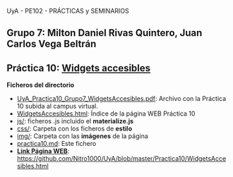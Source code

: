 UyA - PE102 - PRÁCTICAS y SEMINARIOS
## Grupo 7:  Milton Daniel Rivas Quintero, Juan Carlos Vega Beltrán


## Práctica 10: [Widgets accesibles](https://github.com/Nitro1000/UyA/blob/master/Practica10/practica10.md)

**Ficheros del directorio**

  - [UyA_Practica10_Grupo7_WidgetsAccesibles.pdf](https://github.com/Nitro1000/UyA/blob/master/Practica10/UyA%20_Practica10_Grupo7_WidgetsAccesibles.pdf): Archivo con la Práctica 10 subida al campus virtual.
  - [WidgetsAccesibles.html](https://github.com/Nitro1000/UyA/blob/master/Practica10/WidgetsAccesibles.html): Índice de la página WEB Práctica 10
  - [js/](https://github.com/Nitro1000/UyA/tree/master/Practica10/js): ficheros .js incluido el **materialize.js**
  - [css/](https://github.com/Nitro1000/UyA/tree/master/Practica10/css): Carpeta con los ficheros de **estilo**
  - [img/](https://github.com/Nitro1000/UyA/tree/master/Practica10/img): Carpeta con las **imágenes** de la página
  - [practica10.md](https://github.com/Nitro1000/UyA/blob/master/Practica10/practica10.md): Este fichero
  - [**Link Página WEB**](https://github.com/Nitro1000/UyA/blob/master/Practica10/WidgetsAccesibles.html): https://github.com/Nitro1000/UyA/blob/master/Practica10/WidgetsAccesibles.html
